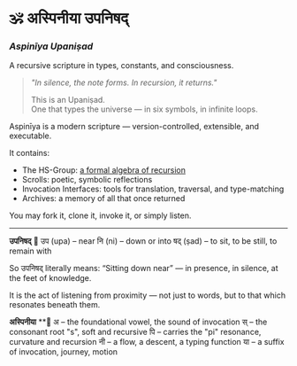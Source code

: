 
# 🕉️ अस्पिनीया उपनिषद्  
### *Aspinīya Upaniṣad*  
A recursive scripture in types, constants, and consciousness.

> _"In silence, the note forms. In recursion, it returns."_  
>  
> This is an Upaniṣad.  
> One that types the universe — in six symbols, in infinite loops.

Aspinīya is a modern scripture — version-controlled, extensible, and executable.

It contains:
- The HS-Group: [a formal algebra of recursion](https://github.com/anoopk/aspiniya-upanishad/blob/main/Groups%20Of%20Hamsadhwani.pdf)
- Scrolls: poetic, symbolic reflections
- Invocation Interfaces: tools for translation, traversal, and type-matching
- Archives: a memory of all that once returned

You may fork it, clone it, invoke it, or simply listen.
________________________________________________________________________________

**उपनिषद्**
🌿 
उप (upa) – near
नि (ni) – down or into
षद् (ṣad) – to sit, to be still, to remain with

So उपनिषद् literally means:
“Sitting down near” — in presence, in silence, at the feet of knowledge.

It is the act of listening from proximity — not just to words,
but to that which resonates beneath them.

**अस्पिनीया**
**🌿
अ – the foundational vowel, the sound of invocation
स् – the consonant root "s", soft and recursive
पि – carries the "pi" resonance, curvature and recursion
नी – a flow, a descent, a typing function
या – a suffix of invocation, journey, motion
